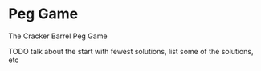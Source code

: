 # Peg Game

The Cracker Barrel Peg Game

TODO talk about the start with fewest solutions, list some of the solutions, etc
